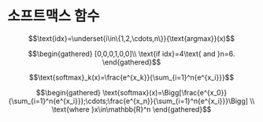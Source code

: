 # 소프트맥스 함수

$$\text{idx}=\underset{i\in\{1,2,\cdots,n\}}{\text{argmax}}(x)$$

$$\begin{gathered}
[0,0,0,1,0,0]\\
\text{if idx}=4\text{ and }n=6.
\end{gathered}$$

$$\text{softmax}_k(x)=\frac{e^{x_k}}{\sum_{i=1}^n{e^{x_i}}}$$

$$\begin{gathered}
\text{softmax}(x)=\Bigg[\frac{e^{x_0}}{\sum_{i=1}^n{e^{x_i}}};\cdots;\frac{e^{x_n}}{\sum_{i=1}^n{e^{x_i}}}\Bigg] \\
\text{where }x\in\mathbb{R}^n
\end{gathered}$$
